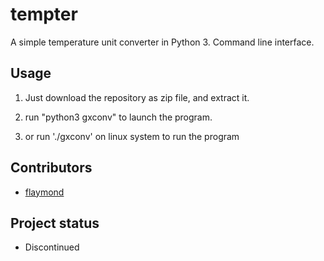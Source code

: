 # tempter
A simple temperature unit converter in Python 3. Command line interface.

## Usage

1. Just download the repository as zip file, and extract it.

2. run "python3 gxconv" to launch the program.

3. or run './gxconv' on linux system to run the program

## Contributors

* [flaymond](https://www.github.com/flaymond)

## Project status

- Discontinued



